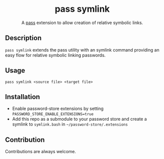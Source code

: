 <h1 align="center">pass symlink</h1>

<p align="center">
</p>

<p align="center">
A <a href="https://www.passwordstore.org/">pass</a> extension to allow creation of relative symbolic links.
</p>

## Description
`pass symlink` extends the pass utility with an symlink command providing
an easy flow for relative symbolic linking passwords.

## Usage
`pass symlink <source file> <target file>`

## Installation

- Enable password-store extensions by setting ``PASSWORD_STORE_ENABLE_EXTENSIONS=true``
- Add this repo as a submodule to your password store and create a symlink to `symlink.bash` in `~/password-store/.extensions`

## Contribution

Contributions are always welcome.
